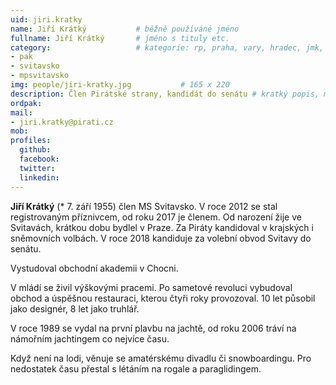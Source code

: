 ```yaml
---
uid: jiri.kratky
name: Jiří Krátký          	# běžně používáné jméno
fullname: Jiří Krátký		# jméno s tituly etc.
category:              	    # kategorie: rp, praha, vary, hradec, jmk, senat
- pak
- svitavsko
- mpsvitavsko
img: people/jiri-kratky.jpg           # 165 x 220
description: Člen Pirátské strany, kandidát do senátu # kratký popis, max 160 znaků
ordpak: 
mail:
- jiri.kratky@pirati.cz
mob: 
profiles:
  github:
  facebook: 
  twitter:
  linkedin:
---
```

**Jiří Krátký** (* 7. září 1955) člen MS Svitavsko. V roce 2012 se stal registrovaným příznivcem, od roku 2017 je členem. Od narození žije ve Svitavách, krátkou dobu bydlel v Praze. Za Piráty kandidoval v krajských i sněmovních volbách. V roce 2018 kandiduje za volební obvod Svitavy do senátu.

Vystudoval obchodní akademii v Chocni.

V mládí se živil výškovými pracemi. Po sametové revoluci vybudoval obchod a úspěšnou restauraci, kterou čtyři roky provozoval. 10 let působil jako designér, 8 let jako truhlář.

V roce 1989 se vydal na první plavbu na jachtě, od roku 2006 tráví na námořním jachtingem co nejvíce času.

Když není na lodi, věnuje se amatérskému divadlu či snowboardingu. Pro nedostatek času přestal s létáním na rogale a paraglidingem.

